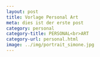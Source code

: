 ```yaml
---
layout: post
title: Vorlage Personal Art
meta: dies ist der erste post
category: personal
category-title: PERSONAL<br>ART
category-url: personal.html
image: ../img/portrait_simone.jpg
---
```

